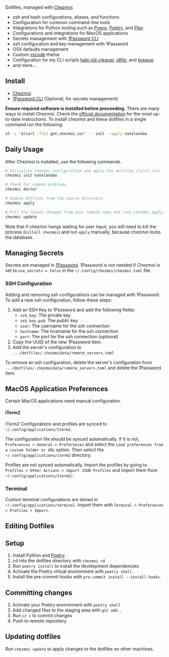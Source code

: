 Dotfiles, managed with [Chezmoi](https://www.chezmoi.io/).

-   zsh and bash configurations, aliases, and functions
-   Configuration for common command-line tools
-   Integrations for Python tooling such as [Pyenv](https://github.com/pyenv/pyenv), [Poetry](https://python-poetry.org/), and [Pipx](https://pipx.pypa.io/stable/)
-   Configurations and integrations for MacOS applications
-   Secrets management with [1Password CLI](https://developer.1password.com/docs/cli/)
-   ssh configuration and key management with 1Password
-   OSX defaults management
-   Custom [vscode](https://code.visualstudio.com/) theme
-   Configuration for my CLI scripts [halp](https://github.com/natelandau/halp),[vid-cleaner](https://github.com/natelandau/vid-cleaner), [jdfile](https://github.com/natelandau/jdfile), and [brewup](https://github.com/natelandau/brewup)
-   and more...

## Install

-   [Chezmoi](https://www.chezmoi.io/)
-   [1Password CLI](https://developer.1password.com/docs/cli/) (Optional, for secrets management)

**Ensure required software is installed before proceeding.** There are many ways to install Chezmoi. Check the [official documentation](https://www.chezmoi.io/install/) for the most up-to-date instructions. To install chezmoi and these dotfiles in a single command run the following:

```bash
sh -c "$(curl -fsLS get.chezmoi.io)" -- init --apply natelandau
```

## Daily Usage

After Chezmoi is installed, use the following commands.

```bash
# Initialize chezmoi configuration and apply the dotfiles (first run)
chezmoi init natelandau

# Check for common problems.
chezmoi doctor

# Update dotfiles from the source directory.
chezmoi apply

# Pull the latest changes from your remote repo and runs chezmoi apply.
chezmoi update

```

Note that if chezmoi hangs waiting for user input, you will need to kill the process (`killall chezmoi`) and run `apply` manually, because chezmoi locks the database.

## Managing Secrets

Secrets are managed in [1Password](https://developer.1password.com/docs/cli/). 1Password is not needed if Chezmoi is set to `use_secrets = false` in the `~/.config/chezmoi/chezmoi.toml` file.

### SSH Configuration

Adding and removing ssh configurations can be managed with 1Password. To add a new ssh configuration, follow these steps:

1. Add an SSH Key to 1Password and add the following fields:
    - `ssh_key`: The private key
    - `ssh_key.pub`: The public key
    - `user`: The username for the ssh connection
    - `hostname`: The hostname for the ssh connection
    - `port`: The port for the ssh connection (optional)
2. Copy the UUID of the new 1Password item.
3. Add the server's configuration to `.../dotfiles/.chezmoidata/remote_servers.toml`

To remove an ssh configuration, delete the server's configuration from `.../dotfiles/.chezmoidata/remote_servers.toml` and delete the 1Password item.

## MacOS Application Preferences

Certain MacOS applications need manual configuration.

#### iTerm2

iTerm2 Configurations and profiles are synced to `~/.config/applications/iterm2`.

The configuration file should be synced automatically. If it is not, `Preferences > General > Preferences` and select the `Load preferences from a custom folder or URL` option. Then select the `~/.config/applications/iterm2` directory.

Profiles are not synced automatically. Import the profiles by going to `Profiles > Other Actions > Import JSON Profiles` and import them from `~/.config/applications/iterm2/`.

### Terminal

Custom terminal configurations are stored in `~/.config/applications/terminal`. Import them with `Terminal > Preferences > Profiles > Import`.

## Editing Dotfiles

## Setup

1. Install Python and [Poetry](https://python-poetry.org)
2. cd into the dotfiles directory with `chezmoi cd`
3. Run `poetry install` to install the development dependencies
4. Activate the Poetry virtual environment with `poetry shell`.
5. Install the pre-commit hooks with `pre-commit install --install-hooks`.

## Committing changes

1. Activate your Poetry environment with `poetry shell`
2. Add changed files to the staging area with `git add .`
3. Run `cz c` to commit changes
4. Push to remote repository

## Updating dotfiles

Run `chezmoi update` to apply changes to the dotfiles on other machines.
